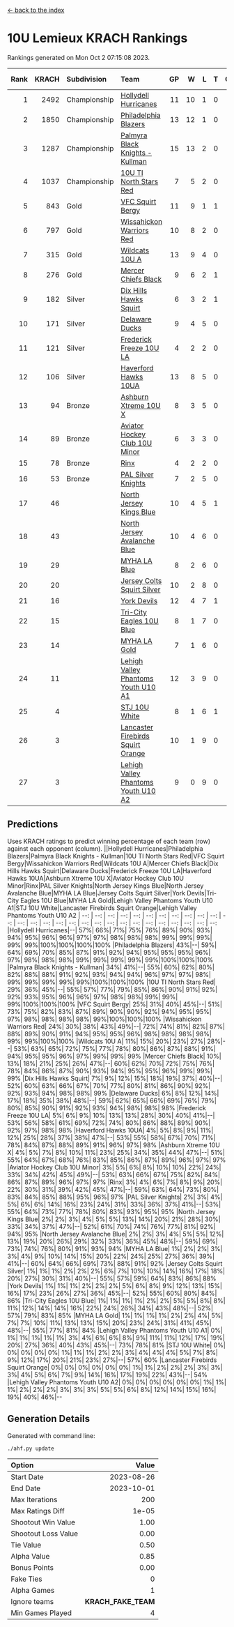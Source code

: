 [<- back to the index](readme.md)
# 10U Lemieux KRACH Rankings
Rankings generated on Mon Oct  2 07:15:08 2023.

Rank|KRACH|Subdivision|Team|GP|W|L|T|OTW|OTL|SoS|Exp Wins|Win Diff
---:|---:|:---|:---|---:|---:|---:|---:|---:|---:|---:|---:|---:
1|2492|Championship|[Hollydell Hurricanes](https://gamesheetstats.com/seasons/3659/teams/140380/schedule)|11|10|1|0|0|0|320|10.8|-0.0
2|1850|Championship|[Philadelphia Blazers](https://gamesheetstats.com/seasons/3659/teams/140393/schedule)|13|12|1|0|1|0|197|12.9|0.0
3|1287|Championship|[Palmyra Black Knights - Kullman](https://gamesheetstats.com/seasons/3659/teams/140392/schedule)|15|13|2|0|0|0|338|13.8|-0.0
4|1037|Championship|[10U TI North Stars Red](https://gamesheetstats.com/seasons/3659/teams/140266/schedule)|7|5|2|0|0|0|682|5.8|-0.0
5|843|Gold|[VFC Squirt Bergy](https://gamesheetstats.com/seasons/3659/teams/140396/schedule)|11|9|1|1|0|1|239|10.4|0.0
6|797|Gold|[Wissahickon Warriors Red](https://gamesheetstats.com/seasons/3659/teams/140398/schedule)|10|8|2|0|1|0|458|8.9|0.0
7|315|Gold|[Wildcats 10U A](https://gamesheetstats.com/seasons/3659/teams/140397/schedule)|13|9|4|0|1|1|414|9.9|0.0
8|276|Gold|[Mercer Chiefs Black](https://gamesheetstats.com/seasons/3659/teams/140386/schedule)|9|6|2|1|0|0|316|7.4|0.0
9|182|Silver|[Dix Hills Hawks Squirt](https://gamesheetstats.com/seasons/3659/teams/140377/schedule)|6|3|2|1|0|0|333|4.3|-0.0
10|171|Silver|[Delaware Ducks](https://gamesheetstats.com/seasons/3659/teams/140376/schedule)|9|4|5|0|0|1|831|4.8|-0.0
11|121|Silver|[Frederick Freeze 10U LA](https://gamesheetstats.com/seasons/3659/teams/140378/schedule)|4|2|2|0|0|0|559|2.8|-0.0
12|106|Silver|[Haverford Hawks 10UA](https://gamesheetstats.com/seasons/3659/teams/140379/schedule)|13|8|5|0|0|1|301|8.9|0.0
13|94|Bronze|[Ashburn Xtreme 10U X](https://gamesheetstats.com/seasons/3659/teams/140374/schedule)|8|3|5|0|0|0|862|3.8|-0.0
14|89|Bronze|[Aviator Hockey Club 10U Minor](https://gamesheetstats.com/seasons/3659/teams/140375/schedule)|6|3|3|0|1|0|206|3.8|-0.0
15|78|Bronze|[Rinx](https://gamesheetstats.com/seasons/3659/teams/142499/schedule)|4|2|2|0|0|0|543|2.9|0.0
16|53|Bronze|[PAL Silver Knights](https://gamesheetstats.com/seasons/3659/teams/140391/schedule)|7|2|5|0|0|0|429|2.9|0.0
17|46||[North Jersey Kings Blue](https://gamesheetstats.com/seasons/3659/teams/140390/schedule)|10|4|5|1|0|0|197|5.4|0.0
18|43||[North Jersey Avalanche Blue](https://gamesheetstats.com/seasons/3659/teams/140389/schedule)|10|4|6|0|0|0|407|4.9|0.0
19|29||[MYHA LA Blue](https://gamesheetstats.com/seasons/3659/teams/140387/schedule)|8|2|6|0|0|0|346|2.9|0.0
20|20||[Jersey Colts Squirt Silver](https://gamesheetstats.com/seasons/3659/teams/140381/schedule)|10|2|8|0|1|1|399|2.9|0.0
21|16||[York Devils](https://gamesheetstats.com/seasons/3659/teams/140399/schedule)|12|4|7|1|0|0|368|5.4|0.0
22|15||[Tri-City Eagles 10U Blue](https://gamesheetstats.com/seasons/3659/teams/140395/schedule)|8|1|7|0|0|0|700|1.9|0.0
23|14||[MYHA LA Gold](https://gamesheetstats.com/seasons/3659/teams/140388/schedule)|7|1|6|0|0|0|710|1.9|0.0
24|11||[Lehigh Valley Phantoms Youth U10 A1](https://gamesheetstats.com/seasons/3659/teams/140383/schedule)|12|3|9|0|0|0|290|3.9|0.0
25|4||[STJ 10U White](https://gamesheetstats.com/seasons/3659/teams/140394/schedule)|8|1|6|1|0|1|300|2.4|0.0
26|3||[Lancaster Firebirds Squirt Orange](https://gamesheetstats.com/seasons/3659/teams/140382/schedule)|10|1|9|0|1|0|154|1.9|0.0
27|3||[Lehigh Valley Phantoms Youth U10 A2](https://gamesheetstats.com/seasons/3659/teams/140384/schedule)|9|0|9|0|0|0|401|0.9|0.0

## Predictions
Uses KRACH ratings to predict winning percentage of each team (row) against each opponent (column).
||Hollydell Hurricanes|Philadelphia Blazers|Palmyra Black Knights - Kullman|10U TI North Stars Red|VFC Squirt Bergy|Wissahickon Warriors Red|Wildcats 10U A|Mercer Chiefs Black|Dix Hills Hawks Squirt|Delaware Ducks|Frederick Freeze 10U LA|Haverford Hawks 10UA|Ashburn Xtreme 10U X|Aviator Hockey Club 10U Minor|Rinx|PAL Silver Knights|North Jersey Kings Blue|North Jersey Avalanche Blue|MYHA LA Blue|Jersey Colts Squirt Silver|York Devils|Tri-City Eagles 10U Blue|MYHA LA Gold|Lehigh Valley Phantoms Youth U10 A1|STJ 10U White|Lancaster Firebirds Squirt Orange|Lehigh Valley Phantoms Youth U10 A2
| --: | --: | --: | --: | --: | --: | --: | --: | --: | --: | --: | --: | --: | --: | --: | --: | --: | --: | --: | --: | --: | --: | --: | --: | --: | --: | --: | --: 
|Hollydell Hurricanes|--| 57%| 66%| 71%| 75%| 76%| 89%| 90%| 93%| 94%| 95%| 96%| 96%| 97%| 97%| 98%| 98%| 98%| 99%| 99%| 99%| 99%| 99%|100%|100%|100%|100%
|Philadelphia Blazers| 43%|--| 59%| 64%| 69%| 70%| 85%| 87%| 91%| 92%| 94%| 95%| 95%| 95%| 96%| 97%| 98%| 98%| 98%| 99%| 99%| 99%| 99%| 99%|100%|100%|100%
|Palmyra Black Knights - Kullman| 34%| 41%|--| 55%| 60%| 62%| 80%| 82%| 88%| 88%| 91%| 92%| 93%| 94%| 94%| 96%| 97%| 97%| 98%| 99%| 99%| 99%| 99%| 99%|100%|100%|100%
|10U TI North Stars Red| 29%| 36%| 45%|--| 55%| 57%| 77%| 79%| 85%| 86%| 90%| 91%| 92%| 92%| 93%| 95%| 96%| 96%| 97%| 98%| 98%| 99%| 99%| 99%|100%|100%|100%
|VFC Squirt Bergy| 25%| 31%| 40%| 45%|--| 51%| 73%| 75%| 82%| 83%| 87%| 89%| 90%| 90%| 92%| 94%| 95%| 95%| 97%| 98%| 98%| 98%| 98%| 99%|100%|100%|100%
|Wissahickon Warriors Red| 24%| 30%| 38%| 43%| 49%|--| 72%| 74%| 81%| 82%| 87%| 88%| 89%| 90%| 91%| 94%| 95%| 95%| 96%| 98%| 98%| 98%| 98%| 99%| 99%|100%|100%
|Wildcats 10U A| 11%| 15%| 20%| 23%| 27%| 28%|--| 53%| 63%| 65%| 72%| 75%| 77%| 78%| 80%| 86%| 87%| 88%| 91%| 94%| 95%| 95%| 96%| 97%| 99%| 99%| 99%
|Mercer Chiefs Black| 10%| 13%| 18%| 21%| 25%| 26%| 47%|--| 60%| 62%| 70%| 72%| 75%| 76%| 78%| 84%| 86%| 87%| 90%| 93%| 94%| 95%| 95%| 96%| 99%| 99%| 99%
|Dix Hills Hawks Squirt|  7%|  9%| 12%| 15%| 18%| 19%| 37%| 40%|--| 52%| 60%| 63%| 66%| 67%| 70%| 77%| 80%| 81%| 86%| 90%| 92%| 92%| 93%| 94%| 98%| 98%| 99%
|Delaware Ducks|  6%|  8%| 12%| 14%| 17%| 18%| 35%| 38%| 48%|--| 59%| 62%| 65%| 66%| 69%| 76%| 79%| 80%| 85%| 90%| 91%| 92%| 93%| 94%| 98%| 98%| 98%
|Frederick Freeze 10U LA|  5%|  6%|  9%| 10%| 13%| 13%| 28%| 30%| 40%| 41%|--| 53%| 56%| 58%| 61%| 69%| 72%| 74%| 80%| 86%| 88%| 89%| 90%| 92%| 97%| 98%| 98%
|Haverford Hawks 10UA|  4%|  5%|  8%|  9%| 11%| 12%| 25%| 28%| 37%| 38%| 47%|--| 53%| 55%| 58%| 67%| 70%| 71%| 78%| 84%| 87%| 88%| 89%| 91%| 96%| 97%| 98%
|Ashburn Xtreme 10U X|  4%|  5%|  7%|  8%| 10%| 11%| 23%| 25%| 34%| 35%| 44%| 47%|--| 51%| 55%| 64%| 67%| 68%| 76%| 83%| 85%| 86%| 87%| 89%| 96%| 97%| 97%
|Aviator Hockey Club 10U Minor|  3%|  5%|  6%|  8%| 10%| 10%| 22%| 24%| 33%| 34%| 42%| 45%| 49%|--| 53%| 63%| 66%| 67%| 75%| 82%| 84%| 86%| 87%| 89%| 96%| 97%| 97%
|Rinx|  3%|  4%|  6%|  7%|  8%|  9%| 20%| 22%| 30%| 31%| 39%| 42%| 45%| 47%|--| 59%| 63%| 64%| 73%| 80%| 83%| 84%| 85%| 88%| 95%| 96%| 97%
|PAL Silver Knights|  2%|  3%|  4%|  5%|  6%|  6%| 14%| 16%| 23%| 24%| 31%| 33%| 36%| 37%| 41%|--| 53%| 55%| 64%| 73%| 77%| 78%| 80%| 83%| 93%| 95%| 95%
|North Jersey Kings Blue|  2%|  2%|  3%|  4%|  5%|  5%| 13%| 14%| 20%| 21%| 28%| 30%| 33%| 34%| 37%| 47%|--| 52%| 61%| 70%| 74%| 76%| 77%| 81%| 92%| 94%| 95%
|North Jersey Avalanche Blue|  2%|  2%|  3%|  4%|  5%|  5%| 12%| 13%| 19%| 20%| 26%| 29%| 32%| 33%| 36%| 45%| 48%|--| 59%| 69%| 73%| 74%| 76%| 80%| 91%| 93%| 94%
|MYHA LA Blue|  1%|  2%|  2%|  3%|  3%|  4%|  9%| 10%| 14%| 15%| 20%| 22%| 24%| 25%| 27%| 36%| 39%| 41%|--| 60%| 64%| 66%| 69%| 73%| 88%| 91%| 92%
|Jersey Colts Squirt Silver|  1%|  1%|  1%|  2%|  2%|  2%|  6%|  7%| 10%| 10%| 14%| 16%| 17%| 18%| 20%| 27%| 30%| 31%| 40%|--| 55%| 57%| 59%| 64%| 83%| 86%| 88%
|York Devils|  1%|  1%|  1%|  2%|  2%|  2%|  5%|  6%|  8%|  9%| 12%| 13%| 15%| 16%| 17%| 23%| 26%| 27%| 36%| 45%|--| 52%| 55%| 60%| 80%| 84%| 86%
|Tri-City Eagles 10U Blue|  1%|  1%|  1%|  1%|  2%|  2%|  5%|  5%|  8%|  8%| 11%| 12%| 14%| 14%| 16%| 22%| 24%| 26%| 34%| 43%| 48%|--| 52%| 57%| 79%| 83%| 85%
|MYHA LA Gold|  1%|  1%|  1%|  1%|  2%|  2%|  4%|  5%|  7%|  7%| 10%| 11%| 13%| 13%| 15%| 20%| 23%| 24%| 31%| 41%| 45%| 48%|--| 55%| 77%| 81%| 84%
|Lehigh Valley Phantoms Youth U10 A1|  0%|  1%|  1%|  1%|  1%|  1%|  3%|  4%|  6%|  6%|  8%|  9%| 11%| 11%| 12%| 17%| 19%| 20%| 27%| 36%| 40%| 43%| 45%|--| 73%| 78%| 81%
|STJ 10U White|  0%|  0%|  0%|  0%|  0%|  1%|  1%|  1%|  2%|  2%|  3%|  4%|  4%|  4%|  5%|  7%|  8%|  9%| 12%| 17%| 20%| 21%| 23%| 27%|--| 57%| 60%
|Lancaster Firebirds Squirt Orange|  0%|  0%|  0%|  0%|  0%|  0%|  1%|  1%|  2%|  2%|  2%|  3%|  3%|  3%|  4%|  5%|  6%|  7%|  9%| 14%| 16%| 17%| 19%| 22%| 43%|--| 54%
|Lehigh Valley Phantoms Youth U10 A2|  0%|  0%|  0%|  0%|  0%|  0%|  1%|  1%|  1%|  2%|  2%|  2%|  3%|  3%|  3%|  5%|  5%|  6%|  8%| 12%| 14%| 15%| 16%| 19%| 40%| 46%|--

## Generation Details

Generated with command line:
```
./ahf.py update
```

| Option | Value |
| :----- | ----: |
| Start Date | 2023-08-26 |
| End Date | 2023-10-01 |
| Max Iterations | 200 |
| Max Ratings Diff | 1e-05 |
| Shootout Win Value | 1.00 |
| Shootout Loss Value | 0.00 |
| Tie Value | 0.50 |
| Alpha Value | 0.85 |
| Bonus Points | 0.00 |
| Fake Ties | 0 |
| Alpha Games | 1 |
| Ignore teams | __KRACH_FAKE_TEAM__ |
| Min Games Played | 4 |

